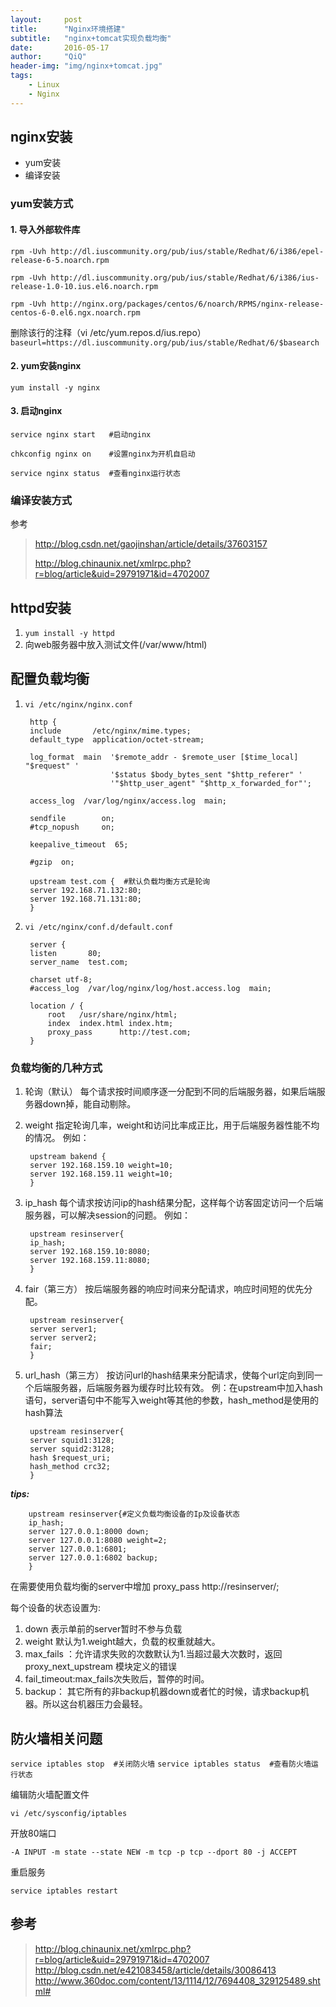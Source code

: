 ```yaml
---
layout:     post
title:      "Nginx环境搭建"
subtitle:   "nginx+tomcat实现负载均衡"
date:       2016-05-17
author:     "QiQ"
header-img: "img/nginx+tomcat.jpg"
tags:
    - Linux
    - Nginx
---
```



## nginx安装

- yum安装
- 编译安装

### yum安装方式

#### 1. 导入外部软件库

`rpm -Uvh http://dl.iuscommunity.org/pub/ius/stable/Redhat/6/i386/epel-release-6-5.noarch.rpm` 

`rpm -Uvh http://dl.iuscommunity.org/pub/ius/stable/Redhat/6/i386/ius-release-1.0-10.ius.el6.noarch.rpm` 

`rpm -Uvh http://nginx.org/packages/centos/6/noarch/RPMS/nginx-release-centos-6-0.el6.ngx.noarch.rpm`
	 
删除该行的注释（vi /etc/yum.repos.d/ius.repo）
`baseurl=https://dl.iuscommunity.org/pub/ius/stable/Redhat/6/$basearch` 

#### 2. yum安装nginx
`yum install -y nginx`

#### 3. 启动nginx

`service nginx start   #启动nginx`

`chkconfig nginx on    #设置nginx为开机自启动` 

`service nginx status  #查看nginx运行状态`

### 编译安装方式

参考

> http://blog.csdn.net/gaojinshan/article/details/37603157
> 
> http://blog.chinaunix.net/xmlrpc.php?r=blog/article&uid=29791971&id=4702007

## httpd安装

1. `yum install -y httpd`
2. 向web服务器中放入测试文件(/var/www/html)

## 配置负载均衡

1. `vi /etc/nginx/nginx.conf`

		http {
	    include       /etc/nginx/mime.types;
	    default_type  application/octet-stream;
	
	    log_format  main  '$remote_addr - $remote_user [$time_local] "$request" '
	                      '$status $body_bytes_sent "$http_referer" '
	                      '"$http_user_agent" "$http_x_forwarded_for"';
	
	    access_log  /var/log/nginx/access.log  main;
	
	    sendfile        on;
	    #tcp_nopush     on;
	
	    keepalive_timeout  65;
	
	    #gzip  on;
	
	    upstream test.com {  #默认负载均衡方式是轮询
	    server 192.168.71.132:80;
	    server 192.168.71.131:80;
	    }

2. `vi /etc/nginx/conf.d/default.conf`



		server {   
	    listen       80;
	    server_name  test.com;

	    charset utf-8;
	    #access_log  /var/log/nginx/log/host.access.log  main;
	
	    location / {
	        root   /usr/share/nginx/html;
	        index  index.html index.htm;
	        proxy_pass      http://test.com;
	    }

### 负载均衡的几种方式

1. 轮询（默认）
每个请求按时间顺序逐一分配到不同的后端服务器，如果后端服务器down掉，能自动剔除。

2. weight
指定轮询几率，weight和访问比率成正比，用于后端服务器性能不均的情况。
例如：

		upstream bakend {
		server 192.168.159.10 weight=10;
		server 192.168.159.11 weight=10;
		}

3. ip_hash
每个请求按访问ip的hash结果分配，这样每个访客固定访问一个后端服务器，可以解决session的问题。
例如：

		upstream resinserver{
		ip_hash;
		server 192.168.159.10:8080;
		server 192.168.159.11:8080;
		}


4. fair（第三方）
按后端服务器的响应时间来分配请求，响应时间短的优先分配。

		upstream resinserver{
		server server1;
		server server2;
		fair;
		}


5. url_hash（第三方）
按访问url的hash结果来分配请求，使每个url定向到同一个后端服务器，后端服务器为缓存时比较有效。
例：在upstream中加入hash语句，server语句中不能写入weight等其他的参数，hash_method是使用的hash算法

		upstream resinserver{
		server squid1:3128;
		server squid2:3128;
		hash $request_uri;
		hash_method crc32;
		}

***tips:***

		upstream resinserver{#定义负载均衡设备的Ip及设备状态
		ip_hash;
		server 127.0.0.1:8000 down;
		server 127.0.0.1:8080 weight=2;
		server 127.0.0.1:6801;
		server 127.0.0.1:6802 backup;
		}

在需要使用负载均衡的server中增加
proxy_pass http://resinserver/;

每个设备的状态设置为:

1. down 表示单前的server暂时不参与负载
2. weight 默认为1.weight越大，负载的权重就越大。
3. max_fails ：允许请求失败的次数默认为1.当超过最大次数时，返回proxy_next_upstream 模块定义的错误
4. fail_timeout:max_fails次失败后，暂停的时间。
5. backup： 其它所有的非backup机器down或者忙的时候，请求backup机器。所以这台机器压力会最轻。

## 防火墙相关问题

`service iptables stop  #关闭防火墙`
`service iptables status  #查看防火墙运行状态`

编辑防火墙配置文件

`vi /etc/sysconfig/iptables`

开放80端口

`-A INPUT -m state --state NEW -m tcp -p tcp --dport 80 -j ACCEPT`

重启服务

`service iptables restart`


## 参考

> http://blog.chinaunix.net/xmlrpc.php?r=blog/article&uid=29791971&id=4702007
> http://blog.csdn.net/e421083458/article/details/30086413
> http://www.360doc.com/content/13/1114/12/7694408_329125489.shtml#



